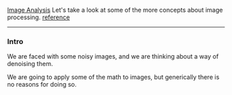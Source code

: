 [Image Analysis](Image%20Analysis.md)
Let's take a look at some of the more concepts about image processing.
[reference](https://www.youtube.com/watch?v=EYOYjz9_J54&feature=youtu.be&ab_channel=NathanKutz)

---

### Intro
We are faced with some noisy images, and we are thinking about a way of denoising them. 

We are going to apply some of the math to images, but generically there is no reasons for doing so.